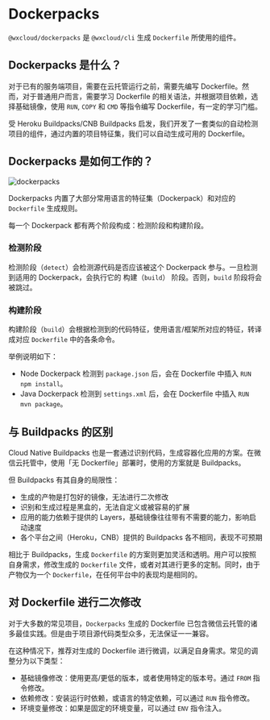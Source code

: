 # Dockerpacks

`@wxcloud/dockerpacks` 是 `@wxcloud/cli` 生成 `Dockerfile` 所使用的组件。

## Dockerpacks 是什么？

对于已有的服务端项目，需要在云托管运行之前，需要先编写 Dockerfile。然而，对于普通用户而言，需要学习 Dockerfile 的相关语法，并根据项目依赖，选择基础镜像，使用 `RUN`, `COPY` 和 `CMD` 等指令编写 Dockerfile，有一定的学习门槛。

受 Heroku Buildpacks/CNB Buildpacks 启发，我们开发了一套类似的自动检测项目的组件，通过内置的项目特征集，我们可以自动生成可用的 Dockerfile。

## Dockerpacks 是如何工作的？

![dockerpacks](/images/dockerpacks.svg)

Dockerpacks 内置了大部分常用语言的特征集（Dockerpack）和对应的 `Dockerfile` 生成规则。

每一个 Dockerpack 都有两个阶段构成：检测阶段和构建阶段。

### 检测阶段

检测阶段（`detect`）会检测源代码是否应该被这个 Dockerpack 参与。一旦检测到适用的 Dockerpack，会执行它的 构建（`build`） 阶段。否则，`build` 阶段将会被跳过。

### 构建阶段

构建阶段（`build`）会根据检测到的代码特征，使用语言/框架所对应的特征，转译成对应 `Dockerfile` 中的各条命令。

举例说明如下：
- Node Dockerpack 检测到 `package.json` 后，会在 Dockerfile 中插入 `RUN npm install`。
- Java Dockerpack 检测到 `settings.xml` 后，会在 Dockerfile 中插入 `RUN mvn package`。

## 与 Buildpacks 的区别

Cloud Native Buildpacks 也是一套通过识别代码，生成容器化应用的方案。在微信云托管中，使用「无 Dockerfile」部署时，使用的方案就是 Buildpacks。

但 Buildpacks 有其自身的局限性：

- 生成的产物是打包好的镜像，无法进行二次修改
- 识别和生成过程是黑盒的，无法自定义或被容易的扩展
- 应用的能力依赖于提供的 Layers，基础镜像往往带有不需要的能力，影响启动速度
- 各个平台之间（Heroku，CNB）提供的 Buildpacks 各不相同，表现不可预期

相比于 Buildpacks，生成 `Dockerfile` 的方案则更加灵活和透明。用户可以按照自身需求，修改生成的 `Dockerfile` 文件，或者对其进行更多的定制。同时，由于产物仅为一个 `Dockerfile`，在任何平台中的表现均是相同的。

## 对 Dockerfile 进行二次修改

对于大多数的常见项目，`Dockerpacks` 生成的 Dockerfile 已包含微信云托管的诸多最佳实践。但是由于项目源代码类型众多，无法保证一一兼容。

在这种情况下，推荐对生成的 Dockerfile 进行微调，以满足自身需求。常见的调整分为以下类型：

- 基础镜像修改：使用更高/更低的版本，或者使用特定的版本号。通过 `FROM` 指令修改。
- 依赖修改：安装运行时依赖，或语言的特定依赖，可以通过 `RUN` 指令修改。
- 环境变量修改：如果是固定的环境变量，可以通过 `ENV` 指令注入。

